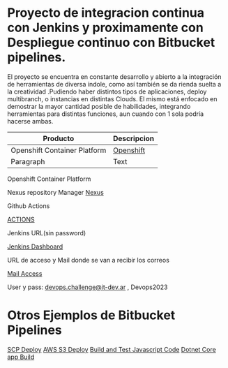 # Proyecto de integracion continua con Jenkins y proximamente con Despliegue continuo con Bitbucket pipelines.

 El proyecto se encuentra en constante desarrollo y abierto a la integración de herramientas de diversa índole,   como así también se da rienda suelta a la creatividad .Pudiendo haber distintos tipos de aplicaciones, deploy multibranch, o instancias en distintas Clouds. El mismo está enfocado en demostrar la mayor cantidad posible de habilidades, integrando herramientas para distintas funciones, aun cuando con 1 sola podría hacerse ambas.

| Producto | Descripcion |
|  ----------- | ----------- |
| Openshift Container Platform | [Openshift](https://console-openshift-console.apps.sandbox-m3.1530.p1.openshiftapps.com/) |
| Paragraph | Text |

Openshift Container Platform


Nexus repository Manager
[Nexus](http://nexus-eogieglo-itdev-dev.apps.sandbox-m3.1530.p1.openshiftapps.com/nexus/#welcome)

Github Actions

[ACTIONS](https://github.com/ericuade/devops.challenge/actions)

Jenkins URL(sin password)

[Jenkins Dashboard](http://18.231.29.251:8080/)

URL de acceso y Mail donde se van a recibir los correos

[Mail Access](https://it-dev.ar:2096/cpsess4739002919/3rdparty/roundcube/?_task=mail&_mbox=INBOX)

User y pass: devops.challenge@it-dev.ar , Devops2023

# Otros Ejemplos de Bitbucket Pipelines

[SCP Deploy](https://bitbucket.org/test-pipelines2/example-scp-deploy/src/master/)
[AWS S3 Deploy](https://bitbucket.org/test-pipelines2/example-aws-s3-deploy/src/master/)
[Build and Test Javascript Code](https://bitbucket.org/test-pipelines2/javascript-homework/src/master/)
[Dotnet Core app Build](https://bitbucket.org/test-pipelines2/asp-netcore-pipeline/src/master/)
